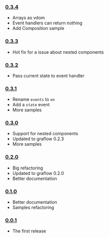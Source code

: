 ### [0.3.4](https://github.com/pmros/cyclow/releases/tag/v0.3.4)

- Arrays as vdom
- Event handlers can return nothing
- Add Composition sample

### [0.3.3](https://github.com/pmros/cyclow/releases/tag/v0.3.3)

- Hot fix for a issue about nested components

### [0.3.2](https://github.com/pmros/cyclow/releases/tag/v0.3.2)

- Pass current state to event handler

### [0.3.1](https://github.com/pmros/cyclow/releases/tag/v0.3.1)

- Rename `events` to `on`
- Add a `state` event
- More samples

### [0.3.0](https://github.com/pmros/cyclow/releases/tag/v0.3.0)

- Support for nested components
- Updated to graflow 0.2.3
- More samples

### [0.2.0](https://github.com/pmros/cyclow/releases/tag/v0.2.0)

- Big refactoring
- Updated to graflow 0.2.0
- Better documentation

### [0.1.0](https://github.com/pmros/cyclow/releases/tag/v0.1.0)

- Better documentation
- Samples refactoring

### [0.0.1](https://github.com/pmros/cyclow/releases/tag/v0.0.1)

- The first release
